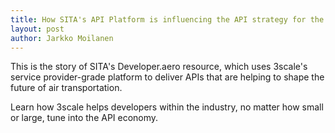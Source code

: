 ```yaml
---
title: How SITA's API Platform is influencing the API strategy for the Air Transport Industry (ATI) – Manraj Sabarwal
layout: post
author: Jarkko Moilanen
---
```


This is the story of SITA's Developer.aero resource, which uses 3scale's service provider-grade platform to deliver APIs that are helping to shape the future of air transportation. 

Learn how 3scale helps developers within the industry, no matter how small or large, tune into the API economy.

